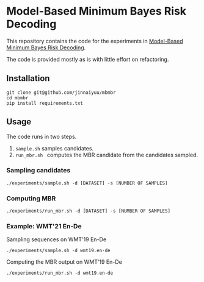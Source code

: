 # Model-Based Minimum Bayes Risk Decoding


This repository contains the code for the experiments in [Model-Based Minimum Bayes Risk Decoding](https://arxiv.org/abs/2311.05263).

The code is provided mostly as is with little effort on refactoring.

## Installation

```
git clone git@github.com/jinnaiyuu/mbmbr
cd mbmbr
pip install requirements.txt
```

## Usage

The code runs in two steps.
1. `sample.sh` samples candidates.
2. `run_mbr.sh ` computes the MBR candidate from the candidates sampled.

### Sampling candidates

```
./experiments/sample.sh -d [DATASET] -s [NUMBER OF SAMPLES] 
```

### Computing MBR

```
./experiments/run_mbr.sh -d [DATASET] -s [NUMBER OF SAMPLES]
```


### Example: WMT'21 En-De

Sampling sequences on WMT'19 En-De

```
./experiments/sample.sh -d wmt19.en-de
```

Computing the MBR output on WMT'19 En-De

```
./experiments/run_mbr.sh -d wmt19.en-de
```
